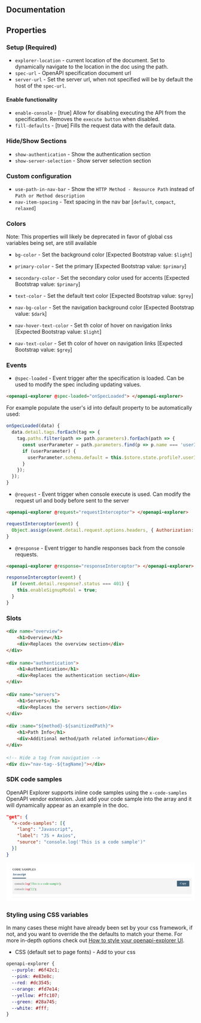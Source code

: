 ## Documentation

## Properties

### Setup (Required)
* `explorer-location` - current location of the document. Set to dynamically navigate to the location in the doc using the path.
* `spec-url` - OpenAPI specification document url
* `server-url` - Set the server url, when not specified will be by default the host of the `spec-url`.

#### Enable functionality
* `enable-console` - [true] Allow for disabling executing the API from the specification. Removes the `execute button` when disabled.
* `fill-defaults` - [true] Fills the request data with the default data.

### Hide/Show Sections
* `show-authentication` - Show the authentication section
* `show-server-selection` - Show server selection section

### Custom configuration
* `use-path-in-nav-bar` - Show the `HTTP Method - Resource Path` instead of `Path or Method description`
* `nav-item-spacing` - Text spacing in the nav bar [`default`, `compact`, `relaxed`]

### Colors
Note: This properties will likely be deprecated in favor of global css variables being set, are still available

* `bg-color` - Set the background color [Expected Bootstrap value: `$light`]
* `primary-color` - Set the primary [Expected Bootstrap value: `$primary`]
* `secondary-color` - Set the secondary color used for accents [Expected Bootstrap value: `$primary`]
* `text-color` - Set the default text color [Expected Bootstrap value: `$grey`]

* `nav-bg-color` - Set the navigation background color [Expected Bootstrap value: `$dark`]
* `nav-hover-text-color` - Set th color of hover on navigation links [Expected Bootstrap value: `$light`]
* `nav-text-color` - Set th color of hover on navigation links [Expected Bootstrap value: `$grey`]

### Events
* `@spec-loaded` - Event trigger after the specification is loaded. Can be used to modify the spec including updating values.

```html
<openapi-explorer @spec-loaded="onSpecLoaded"> </openapi-explorer>
```

For example populate the user's id into default property to be automatically used:
```js
onSpecLoaded(data) {
  data.detail.tags.forEach(tag => {
    tag.paths.filter(path => path.parameters).forEach(path => {
      const userParameter = path.parameters.find(p => p.name === 'userId');
      if (userParameter) {
        userParameter.schema.default = this.$store.state.profile?.userId;
      }
    });
  });
}
```

* `@request` - Event trigger when console execute is used. Can modify the request url and body before sent to the server
```html
<openapi-explorer @request="requestInterceptor"> </openapi-explorer>
```

```js
requestInterceptor(event) {
  Object.assign(event.detail.request.options.headers, { Authorization: `Bearer ${userToken}` });
}
```

* `@response` - Event trigger to handle responses back from the console requests.
```html
<openapi-explorer @response="responseInterceptor"> </openapi-explorer>
```

```js
responseInterceptor(event) {
  if (event.detail.response?.status === 401) {
    this.enableSignupModal = true;
  }
}
```

### Slots
```html
<div name="overview">
    <h1>Overview</h1>
    <div>Replaces the overview section</div>
</div>

<div name="authentication">
    <h1>Authentication</h1>
    <div>Replaces the authentication section</div>
</div>

<div name="servers">
    <h1>Servers</h1>
    <div>Replaces the servers section</div>
</div>

<div :name="${method}-${sanitizedPath}">
    <h1>Path Info</h1>
    <div>Additional method/path related information</div>
</div>

<!-- Hide a tag from navigation -->
<div div="nav-tag--${tagName}"></div>

```

### SDK code samples
OpenAPI Explorer supports inline code samples using the `x-code-samples` OpenAPI vendor extension. Just add your code sample into the array and it will dynamically appear as an example in the doc.
```json
"get": {
  "x-code-samples": [{
    "lang": "Javascript",
    "label": "JS + Axios",
    "source": "console.log('This is a code sample')"
  }]
}
```
<p>
  <img src="./code-samples.png" alt="Code Samples" width="600px">
</p>

### Styling using CSS variables
In many cases these might have already been set by your css framework, if not, and you want to override the the defaults to match your theme. For more in-depth options check out [How to style your openapi-explorer UI](./docs/styling.md).
* CSS (default set to page fonts) - Add to your css
```css
openapi-explorer {
  --purple: #6f42c1;
  --pink: #e83e8c;
  --red: #dc3545;
  --orange: #fd7e14;
  --yellow: #ffc107;
  --green: #28a745;
  --white: #fff;
}
```